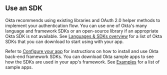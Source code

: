 ## Use an SDK

Okta recommends using existing libraries and OAuth 2.0 helper methods to implement your authentication flow. You can use one of Okta's many language and framework SDKs or an open-source library if an appropriate Okta SDK is not available. See [Languages & SDKs overview](/code/) for a list of Okta SDKs that you can download to start using with your app.

Refer to [Configure your app](/docs/guides/sign-into-web-app-redirect/-/main/#configure-your-app) for instructions on how to install and use Okta back-end framework SDKs. You can download Okta sample apps to see how the SDKs are used in your app's framework. See [Examples](#examples) for a list of sample apps.
